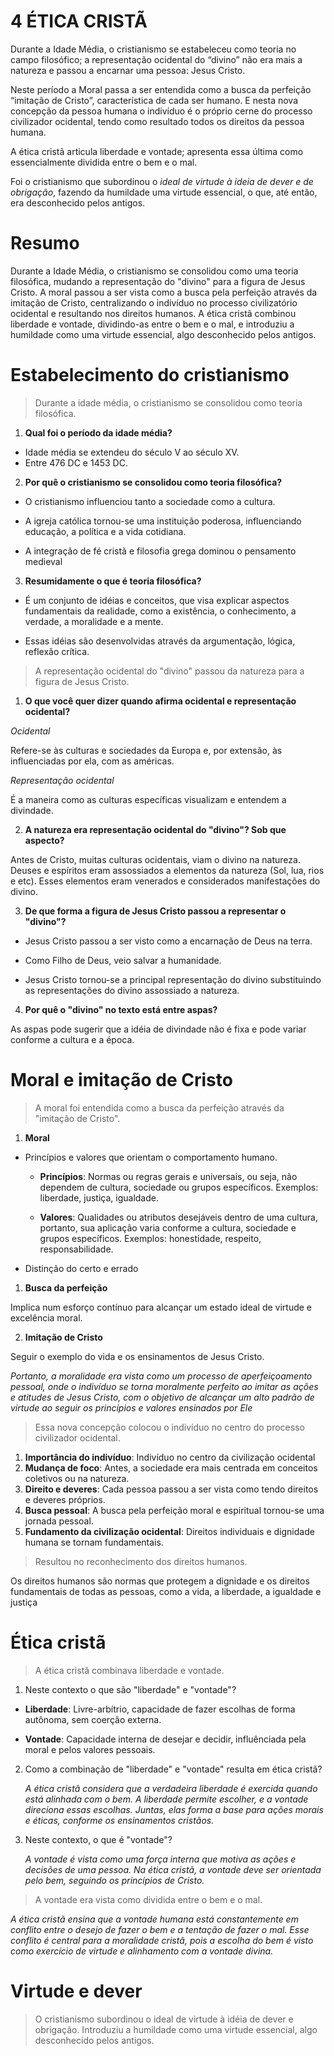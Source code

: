 # 4 ÉTICA CRISTÃ

Durante a Idade Média, o cristianismo se estabeleceu como teoria no campo filosófico; a representação ocidental do “divino” não era mais a natureza e passou a encarnar uma pessoa: Jesus Cristo.

Neste período a Moral passa a ser entendida como a busca da perfeição “imitação de Cristo”, característica de cada ser humano. E nesta nova concepção da pessoa humana o indivíduo é o próprio cerne do processo civilizador ocidental, tendo como resultado todos os direitos da pessoa humana.

A ética cristã articula liberdade e vontade; apresenta essa última como essencialmente dividida entre o bem e o mal.

Foi o cristianismo que subordinou o *ideal de virtude à ideia de dever e de obrigação*, fazendo da humildade uma virtude essencial, o que, até então, era desconhecido pelos antigos.

# Resumo

Durante a Idade Média, o cristianismo se consolidou como uma teoria filosófica, mudando a representação do "divino" para a figura de Jesus Cristo. A moral passou a ser vista como a busca pela perfeição através da imitação de Cristo, centralizando o indivíduo no processo civilizatório ocidental e resultando nos direitos humanos. A ética cristã combinou liberdade e vontade, dividindo-as entre o bem e o mal, e introduziu a humildade como uma virtude essencial, algo desconhecido pelos antigos.

# Estabelecimento do cristianismo

> Durante a idade média, o cristianismo se consolidou como teoria filosófica.

1. **Qual foi o período da idade média?**

- Idade média se extendeu do século V ao século XV.
- Entre 476 DC e 1453 DC.

2. **Por quê o cristianismo se consolidou como teoria filosófica?**
   
- O cristianismo influenciou tanto a sociedade como a cultura.

-  A igreja católica tornou-se uma instituição poderosa, influenciando educação, a política e a vida cotidiana.

-  A integração de fé cristã e filosofia grega dominou o pensamento medieval

3. **Resumidamente o que é teoria filosófica?**

- É um conjunto de idéias e conceitos, que visa explicar aspectos fundamentais da realidade, como a existência, o conhecimento, a verdade, a moralidade e a mente.
  
- Essas idéias são desenvolvidas através da argumentação, lógica, reflexão crítica.

> A representação ocidental do "divino" passou da natureza para a figura de Jesus Cristo.

1. **O que você quer dizer quando afirma ocidental e representação ocidental?**

*Ocidental*
  
Refere-se às culturas e sociedades da Europa e, por extensão, às influenciadas por ela, com as américas.

*Representação ocidental*

É a maneira como as culturas específicas visualizam e entendem a divindade.

2. **A natureza era representação ocidental do "divino"? Sob que aspecto?**
   
Antes de Cristo, muitas culturas ocidentais, viam o divino na natureza. Deuses e espíritos eram assossiados a elementos da natureza (Sol, lua, rios e etc). Esses elementos eram venerados e considerados manifestações do divino.

3. **De que forma a figura de Jesus Cristo passou a representar o "divino"?**

- Jesus Cristo passou a ser visto como a encarnação de Deus na terra.

- Como Filho de Deus, veio salvar a humanidade.
  
- Jesus Cristo tornou-se a principal representação do divino substituindo as representações do divino assossiado a natureza.

4. **Por quê o "divino" no texto está entre aspas?**

As aspas pode sugerir que a idéia de divindade não é fixa e pode variar conforme a cultura e a época.

# Moral e imitação de Cristo

> A moral foi entendida como a busca da perfeição através da "imitação de Cristo".

1. **Moral**
  
- Princípios e valores que orientam o comportamento humano.
  
    - **Princípios**: Normas ou regras gerais e universais, ou seja, não dependem de cultura, sociedade ou grupos específicos. Exemplos: liberdade, justiça, igualdade.
  
    - **Valores**: Qualidades ou atributos desejáveis dentro de uma cultura, portanto, sua aplicação varia conforme a cultura, sociedade e grupos específicos. Exemplos: honestidade, respeito, responsabilidade.
  
- Distinção do certo e errado

1. **Busca da perfeição**
   
Implica num esforço contínuo para alcançar um estado ideal de virtude e excelência moral.

2. **Imitação de Cristo**

Seguir o exemplo do vida e os ensinamentos de Jesus Cristo.
  
*Portanto, a moralidade era vista como um processo de aperfeiçoamento pessoal, onde o indivíduo se torna moralmente perfeito ao imitar as ações e atitudes de Jesus Cristo, com o objetivo de alcançar um alto padrão de virtude ao seguir os princípios e valores ensinados por Ele*

> Essa nova concepção colocou o indivíduo no centro do processo civilizador ocidental.

1. **Importância do indivíduo**: Indivíduo no centro da civilização ocidental
2. **Mudança de foco**: Antes, a sociedade era mais centrada em conceitos coletivos ou na natureza.
3. **Direito e deveres**: Cada pessoa passou a ser vista como tendo direitos e deveres próprios.
4. **Busca pessoal**: A busca pela perfeição moral e espiritual tornou-se uma jornada pessoal.
5. **Fundamento da civilização ocidental**: Direitos individuais e dignidade humana se tornam fundamentais.

> Resultou no reconhecimento dos direitos humanos.

Os direitos humanos são normas que protegem a dignidade e os direitos fundamentais de todas as pessoas, como a vida, a liberdade, a igualdade e justiça

# Ética cristã

> A ética cristã combinava liberdade e vontade.

1. Neste contexto o que são "liberdade" e "vontade"?

- **Liberdade**: Livre-arbítrio, capacidade de fazer escolhas de forma autônoma, sem coerção externa.
  
- **Vontade**: Capacidade interna de desejar e decidir, influênciada pela moral e pelos valores pessoais.

2. Como a combinação de "liberdade" e "vontade" resulta em ética cristã?
   
    *A ética cristã considera que a verdadeira liberdade é exercida quando está alinhada com o bem. A liberdade permite escolher, e a vontade direciona essas escolhas. Juntas, elas forma a base para ações morais e éticas, conforme os ensinamentos cristãos.*

3. Neste contexto, o que é "vontade"?
   
    *A vontade é vista como uma força interna que motiva as ações e decisões de uma pessoa. Na ética cristã, a vontade deve ser orientada pelo bem, seguindo os princípios de Cristo.*

> A vontade era vista como dividida entre o bem e o mal.

*A ética cristã ensina que a vontade humana está constantemente em conflito entre o desejo de fazer o bem e a tentação de fazer o mal. Esse conflito é central para a moralidade cristã, pois a escolha do bem é visto como exercício de virtude e alinhamento com a vontade divina.*

# Virtude e dever

> O cristianismo subordinou o ideal de virtude à idéia de dever e obrigação.
> Introduziu a humildade como uma virtude essencial, algo desconhecido pelos antigos.